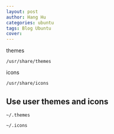 ```yaml
---
layout: post
author: Hang Hu
categories: ubuntu
tags: Blog Ubuntu 
cover: 
---
```


themes

```
/usr/share/themes
```


icons


```
/usr/share/icons
```


## Use user themes and icons


```
~/.themes
```


```
~/.icons
```
